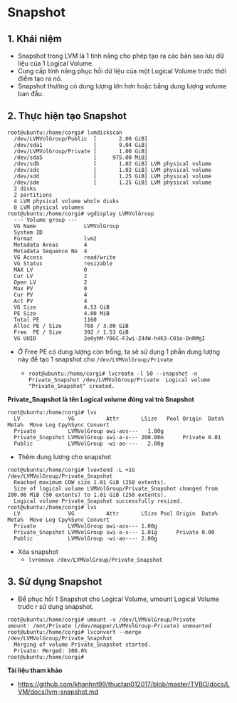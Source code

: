 # Snapshot
## 1. Khái niệm
- Snapshot trong LVM là 1 tính năng cho phép tạo ra các bản sao lưu dữ liệu của 1 Logical Volume.
- Cung cấp tính năng phục hồi dữ liệu của một Logical Volume trước thời điểm tạo ra nó.
- Snapshot thường có dung lượng lớn hơn hoặc bằng dung lượng volume ban đầu.

## 2. Thực hiện tạo Snapshot
```
root@ubuntu:/home/corgi# lvmdiskscan
  /dev/LVMVolGroup/Public  [       2.00 GiB] 
  /dev/sda1                [       9.04 GiB] 
  /dev/LVMVolGroup/Private [       1.00 GiB] 
  /dev/sda5                [     975.00 MiB] 
  /dev/sdb                 [       1.02 GiB] LVM physical volume
  /dev/sdc                 [       1.02 GiB] LVM physical volume
  /dev/sdd                 [       1.25 GiB] LVM physical volume
  /dev/sde                 [       1.25 GiB] LVM physical volume
  2 disks
  2 partitions
  4 LVM physical volume whole disks
  0 LVM physical volumes
root@ubuntu:/home/corgi# vgdisplay LVMVolGroup
  --- Volume group ---
  VG Name               LVMVolGroup
  System ID             
  Format                lvm2
  Metadata Areas        4
  Metadata Sequence No  4
  VG Access             read/write
  VG Status             resizable
  MAX LV                0
  Cur LV                2
  Open LV               2
  Max PV                0
  Cur PV                4
  Act PV                4
  VG Size               4.53 GiB
  PE Size               4.00 MiB
  Total PE              1160
  Alloc PE / Size       768 / 3.00 GiB
  Free  PE / Size       392 / 1.53 GiB
  VG UUID               2e0yhM-Y0GC-FJwi-Z44W-h4K3-C01o-DnRMgI
  ```

- Ở Free PE có dung lượng còn trống, ta sẽ sử dụng 1 phần dung lượng này để tạo 1 snapshot cho `/dev/LVMVolGroup/Private`

  + `root@ubuntu:/home/corgi# lvcreate -l 50 --snapshot -n Private_Snapshot /dev/LVMVolGroup/Private 
  Logical volume "Private_Snapshot" created.`

**Private_Snapshot là tên Logical volume đóng vai trò Snapshot**

```
root@ubuntu:/home/corgi# lvs
  LV               VG          Attr       LSize   Pool Origin  Data%  Meta%  Move Log Cpy%Sync Convert
  Private          LVMVolGroup owi-aos---   1.00g                                                     
  Private_Snapshot LVMVolGroup swi-a-s--- 200.00m      Private 0.01                                   
  Public           LVMVolGroup -wi-ao----   2.00g   
```
- Thêm dung lượng cho snapshot 
   
```
root@ubuntu:/home/corgi# lvextend -L +1G /dev/LVMVolGroup/Private_Snapshot 
  Reached maximum COW size 1.01 GiB (258 extents).
  Size of logical volume LVMVolGroup/Private_Snapshot changed from 200.00 MiB (50 extents) to 1.01 GiB (258 extents).
  Logical volume Private_Snapshot successfully resized.
root@ubuntu:/home/corgi# lvs
  LV               VG          Attr       LSize Pool Origin  Data%  Meta%  Move Log Cpy%Sync Convert
  Private          LVMVolGroup owi-aos--- 1.00g                                                     
  Private_Snapshot LVMVolGroup swi-a-s--- 1.01g      Private 0.00                                   
  Public           LVMVolGroup -wi-ao---- 2.00g                                 

```
- Xóa snapshot
  + `lvremove /dev/LVMVolGroup/Private_Snapshot`

## 3. Sử dụng Snapshot
- Để phục hồi 1 Snapshot cho Logical Volume, umount Logical Volume trước r sử dụng snapshot.
 
```
root@ubuntu:/home/corgi# umount -v /dev/LVMVolGroup/Private
umount: /mnt/Private (/dev/mapper/LVMVolGroup-Private) unmounted
root@ubuntu:/home/corgi# lvconvert --merge /dev/LVMVolGroup/Private_Snapshot 
  Merging of volume Private_Snapshot started.
  Private: Merged: 100.0%
root@ubuntu:/home/corgi# 

```

**Tài liệu tham khảo**
- https://github.com/khanhnt99/thuctap012017/blob/master/TVBO/docs/LVM/docs/lvm-snapshot.md
